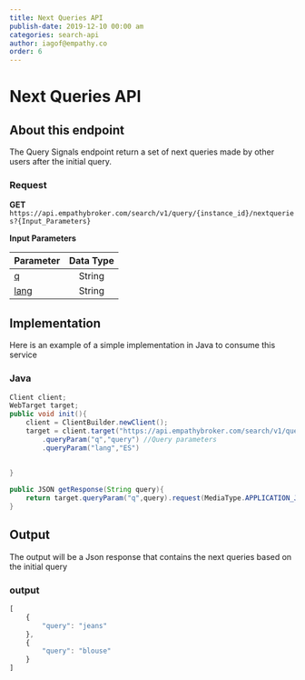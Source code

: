 ```yaml
---
title: Next Queries API
publish-date: 2019-12-10 00:00 am
categories: search-api
author: iagof@empathy.co
order: 6
---
```


# Next Queries API

## About this endpoint
The Query Signals endpoint return a set of next queries made by other users after the initial query.

### Request
**GET**
`https://api.empathybroker.com/search/v1/query/{instance_id}/nextqueries?{Input_Parameters}`

**Input Parameters**

Parameter|Data Type
--|:--:
[q](/api-reference/search-api/search-input-parameter-glossary/#main-parameters-search)|String
[lang](/api-reference/search-api/search-input-parameter-glossary/#main-parameters-search)|String

## Implementation
Here is an example of a simple implementation in Java to consume this service

### Java
```java
Client client;
WebTarget target;
public void init(){
    client = ClientBuilder.newClient();
    target = client.target("https://api.empathybroker.com/search/v1/query/{instance_id}/nextqueries")
        .queryParam("q","query") //Query parameters
        .queryParam("lang","ES")

   
}
 
public JSON getResponse(String query){
    return target.queryParam("q",query).request(MediaType.APPLICATION_JSON).get(JSON.class)
}
```

## Output
The output will be a Json response that contains the next queries based on  the initial query

### output
```javascript
[
    {
        "query": "jeans"
    },
    {
        "query": "blouse"
    }
]
```

